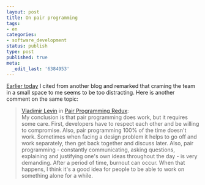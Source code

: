 ```yaml
---
layout: post
title: On pair programming
tags:
- en
categories:
- software_development
status: publish
type: post
published: true
meta:
  _edit_last: '6384953'
---
```

<p><a href="http://www.stephan-schwab.com/2007/11/24/1195930292349.html">Earlier today</a> I cited from another blog and remarked that craming the team in a small space to me seems to be too distracting. Here is another comment on the same topic:</p>

<blockquote><a href="http://vladimirlevin.blogspot.com/">Vladimir Levin</a> in <a href="http://vladimirlevin.blogspot.com/2007/11/pair-programming.html">Pair Programming Redux</a>:<br>
My conclusion is that pair programming does work, but it requires some care. First, developers have to respect each other and be willing to compromise. Also, pair programming 100% of the time doesn't work. Sometimes when facing a design problem it helps to go off and work separately, then get back together and discuss later. Also, pair programming - constantly communicating, asking questions, explaining and justifying one's own ideas throughout the day - is very demanding. After a period of time, burnout can occur. When that happens, I think it's a good idea for people to be able to work on something alone for a while.
</blockquote>
